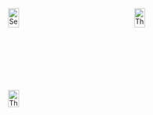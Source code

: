 <div style="display: grid; grid-template-columns: 1fr 1fr; gap: 10px; margin-top: 10px;">
    <img src="https://github.com/user-attachments/assets/aa0be4d7-faf8-4b53-917d-b890deeaab92" alt="Second Screenshot" style="width: 30%; height: 50%;">
    <img src="https://github.com/user-attachments/assets/e3a0efb4-2806-47cc-8a54-20ca15164d8c" alt="Third Screenshot" style="width: 30%; height: 50%;">
    <img src="https://github.com/user-attachments/assets/e11a82cc-43b4-4798-a3ec-ac7092db976a" alt="Third Screenshot" style="width: 30%; height: 50%;">
</div>


